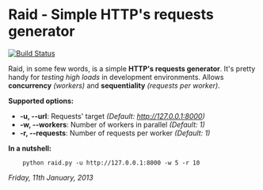 Raid - Simple HTTP's requests generator
=======================================

[![Build Status](https://travis-ci.org/javidgon/raid.png)](https://travis-ci.org/javidgon/raid)

Raid, in some few words, is a simple **HTTP's requests generator**.
It's pretty handy for *testing high loads* in development
environments. Allows **concurrency** *(workers)* and **sequentiality**
*(requests per worker)*.

**Supported options:**

  - **-u, --url**: Requests' target *(Default: http://127.0.0.1:8000)*
  - **-w, --workers**: Number of workers in parallel *(Default: 1)*
  - **-r, --requests**: Number of requests per worker *(Default: 1)*

**In a nutshell:**
```
	python raid.py -u http://127.0.0.1:8000 -w 5 -r 10
```

*Friday, 11th January, 2013*
